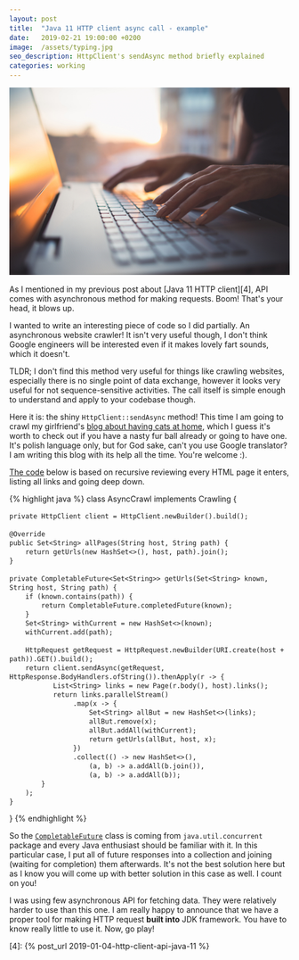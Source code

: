 ```yaml
---
layout: post
title:  "Java 11 HTTP client async call - example"
date:   2019-02-21 19:00:00 +0200
image:  /assets/typing.jpg
seo_description: HttpClient's sendAsync method briefly explained 
categories: working
---
```


![Typing asynchronously](/assets/typing.jpg)

As I mentioned in my previous post about [Java 11 HTTP client][4], API comes with asynchronous method for making requests. Boom! That's your head, it blows up.

I wanted to write an interesting piece of code so I did partially. An asynchronous website crawler! It isn't very useful though, I don't think Google engineers will be interested even if it makes lovely fart sounds, which it doesn't.

TLDR; I don't find this method very useful for things like crawling websites, especially there is no single point of data exchange, however it looks very useful for not sequence-sensitive activities. The call itself is simple enough to understand and apply to your codebase though.

Here it is: the shiny `HttpClient::sendAsync` method! This time I am going to crawl my girlfriend's [blog about having cats at home][1], which I guess it's worth to check out if you have a nasty fur ball already or going to have one. It's polish language only, but for God sake, can't you use Google translator? I am writing this blog with its help all the time. You're welcome :).

<!-- more -->

[The code][3] below is based on recursive reviewing every HTML page it enters, listing all links and going  deep down.

{% highlight java %}
class AsyncCrawl implements Crawling {

    private HttpClient client = HttpClient.newBuilder().build();

    @Override
    public Set<String> allPages(String host, String path) {
        return getUrls(new HashSet<>(), host, path).join();
    }

    private CompletableFuture<Set<String>> getUrls(Set<String> known, String host, String path) {
        if (known.contains(path)) {
            return CompletableFuture.completedFuture(known);
        }
        Set<String> withCurrent = new HashSet<>(known);
        withCurrent.add(path);

        HttpRequest getRequest = HttpRequest.newBuilder(URI.create(host + path)).GET().build();
        return client.sendAsync(getRequest, HttpResponse.BodyHandlers.ofString()).thenApply(r -> {
               List<String> links = new Page(r.body(), host).links();
               return links.parallelStream()
                    .map(x -> {
                        Set<String> allBut = new HashSet<>(links);
                        allBut.remove(x);
                        allBut.addAll(withCurrent);
                        return getUrls(allBut, host, x);
                    })
                    .collect(() -> new HashSet<>(),
                        (a, b) -> a.addAll(b.join()),
                        (a, b) -> a.addAll(b));
            }
        );
    }
}
{% endhighlight %}

So the [`CompletableFuture`][2] class is coming from `java.util.concurrent` package and every Java enthusiast should be familiar with it. In this particular case, I put all of future responses into a collection and joining (waiting for completion) them afterwards. It's not the best solution here but as I know you will come up with better solution in this case as well. I count on you!

I was using few asynchronous API for fetching data. They were relatively harder to use than this one. I am really happy to announce that we have a proper tool for making HTTP request **built into** JDK framework. You have to know really little to use it. Now, go play!

[1]: https://kociamadka.pl
[2]: https://docs.oracle.com/javase/8/docs/api/java/util/concurrent/CompletableFuture.html
[3]: https://github.com/puradawid/simple-http-crawler-java11
[4]: {% post_url 2019-01-04-http-client-api-java-11 %}
